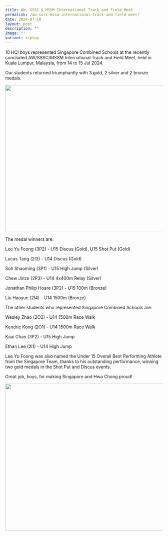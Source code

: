 ```yaml
---
title: AW, SSSC & MSSM International Track and Field Meet
permalink: /aw-sssc-mssm-international-track-and-field-meet/
date: 2024-07-18
layout: post
description: ""
image: ""
variant: tiptap
---
```

<p>10 HCI boys represented Singapore Combined Schools at the recently concluded
AW/SSSC/MSSM International Track and Field Meet, held in Kuala Lumpur,
Malaysia, from 14 to 15 Jul 2024.</p>
<p>Our students returned triumphantly with 3 gold, 2 silver and 2 bronze
medals.</p>
<div class="isomer-image-wrapper">
<img style="margin-left:0px;margin-top:0px;" height="468" width="624" src="https://lh7-us.googleusercontent.com/docsz/AD_4nXdQlOGPXmNtRvXid-HpOtgEMSm4EPg35IWew9d8GD1YRZJ04tCdLreJmx89xS9ybxVnYVfOai-9U_s2_PmDmQ8pn94GAsQThD2mUbtGjTBy80dm6dmftEvB1OqCaF5_Mk4wO0ujfGkoAJEfv_ul4Td4SkBr?key=FsfJaR4CMi0yGR4t_4L40w">
</div>
<p>The medal winners are:</p>
<p>Lee Yu Foong (3P2) - U15 Discus (Gold), U15 Shot Put (Gold)</p>
<p>Lucas Tang (2I3) - U14 Discus (Gold)</p>
<p>Soh Shaoming (3P1) - U15 High Jump (Silver)</p>
<p>Chew Jinze (2P3) - U14 4x400m Relay (Silver)</p>
<p>Jonathan Philip Hoare (3P2) - U15 100m (Bronze)</p>
<p>Liu Haoyue (2I4) - U14 1500m (Bronze)</p>
<p>The other students who represented Singapore Combined Schools are:</p>
<p>Wesley Zhao (2O2) - U14 1500m Race Walk</p>
<p>Kendric Kong (2O1) - U14 1500m Race Walk</p>
<p>Kaai Chan (3P2) - U15 High Jump</p>
<p>Ethan Lee (2I1) - U14 High Jump</p>
<p>Lee Yu Foong was also named the Under 15 Overall Best Performing Athlete
from the Singapore Team, thanks to his outstanding performance, winning
two gold medals in the Shot Put and Discus events.</p>
<p>Great job, boys, for making Singapore and Hwa Chong proud!</p>
<div class="isomer-image-wrapper">
<img style="margin-left:0px;margin-top:0px;" height="468" width="624" src="https://lh7-us.googleusercontent.com/docsz/AD_4nXfjpmWd6e56jQg1rJQBTbRPoj8CTWfbfSuPSvem1DztpaNuUQkBf1hhopAonf2O8y31XEZlmYYMGzvWI48ssi65qJWlSRiX8WkLhvZ_UwBqXeB0GzfqGr8rHAXyWv0B1aS-hIk_-FNMguij7X1wDxVYwLXW?key=FsfJaR4CMi0yGR4t_4L40w">
</div>
<p>
<br>
<br>
</p>